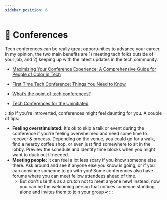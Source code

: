 ```yaml
---
sidebar_position: 6
---
```


# 🎒 Conferences
Tech conferences can be really great opportunities to advance your career. In my opinion, the two main benefits are 1) meeting tech folks outside of your job, and 2) keeping up with the latest updates in the tech community.

- [Maximizing Your Conference Experience: A Comprehensive Guide for People of Color in Tech](https://peopleofcolorintech.com/articles/maximizing-your-conference-experience-a-comprehensive-guide-for-people-of-color-in-tech/)

- [First Time Tech Conference: Things You Need to Know](https://www.audreypwillis.com/post/first-time-tech-conference-things-you-need-to-know)

- [What’s the point of tech conferences?](https://chelseatroy.com/2023/04/21/whats-the-point-of-tech-conferences/)

- [Tech Conferences for the Uninitiated](https://suze.dev/blog/tech-conferences-for-the-uninitiated/)

:::tip
If you're introverted, conferences might feel daunting for you. A couple of tips:
- **Feeling overstimulated:** It's ok to skip a talk or event during the conference if you're feeling overwhelmed and need some time to recover & process. Depending on the venue, you could go for a walk, find a nearby coffee shop, or even just find somewhere to sit in the lobby. Preview the schedule and identify time blocks when you might want to duck out if needed.
- **Meeting people:** It can feel a lot less scary if you know someone else there. Ask around and see if anyone else you know is going, or if you can convince someone to go with you! Some conferences also have forums where you can meet fellow attendees ahead of time.
    - But don't use this as a crutch not to meet anyone new! Instead, now you can be the welcoming person that notices someone standing alone and invites them to join your group 💕
:::